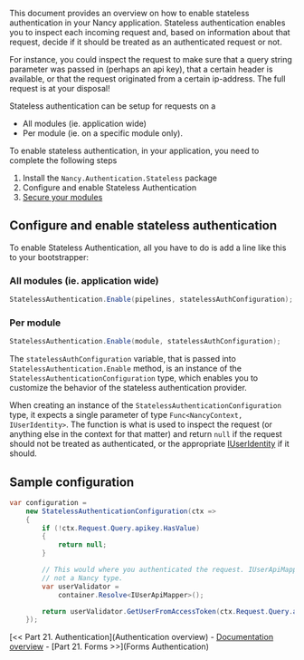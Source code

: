 This document provides an overview on how to enable stateless authentication in your Nancy application. Stateless authentication enables you to inspect each incoming request and, based on information about that request, decide if it should be treated as an authenticated request or not.

For instance, you could inspect the request to make sure that a query string parameter was passed in (perhaps an api key), that a certain header is available, or that the request originated from a certain ip-address. The full request is at your disposal!

Stateless authentication can be setup for requests on a
- All modules (ie. application wide)
- Per module (ie. on a specific module only).

To enable stateless authentication, in your application, you need to complete the following steps

1. Install the `Nancy.Authentication.Stateless` package
1. Configure and enable Stateless Authentication
1. [Secure your modules](https://github.com/NancyFx/Nancy/wiki/Authentication-overview)

## Configure and enable stateless authentication

To enable Stateless Authentication, all you have to do is add a line like this to your bootstrapper:

### All modules (ie. application wide)
```c#
StatelessAuthentication.Enable(pipelines, statelessAuthConfiguration);
```

### Per module
```c#
StatelessAuthentication.Enable(module, statelessAuthConfiguration);
```

The `statelessAuthConfiguration` variable, that is passed into `StatelessAuthentication.Enable` method, is an instance of the `StatelessAuthenticationConfiguration` type, which enables you to customize the behavior of the stateless authentication provider.

When creating an instance of the `StatelessAuthenticationConfiguration` type, it expects a single parameter of type `Func<NancyContext, IUserIdentity>`. The function is what is used to inspect the request (or anything else in the context for that matter) and return `null` if the request should not be treated as authenticated, or the appropriate [IUserIdentity](https://github.com/NancyFx/Nancy/wiki/Authentication-overview) if it should.

## Sample configuration

```c#
var configuration =
    new StatelessAuthenticationConfiguration(ctx =>
    {
        if (!ctx.Request.Query.apikey.HasValue)
        {
            return null;
        }

        // This would where you authenticated the request. IUserApiMapper is
        // not a Nancy type.
        var userValidator = 
            container.Resolve<IUserApiMapper>();

        return userValidator.GetUserFromAccessToken(ctx.Request.Query.apikey);
    });
```


[<< Part 21. Authentication](Authentication overview) - [Documentation overview](Documentation) - [Part 21. Forms >>](Forms Authentication)